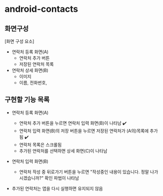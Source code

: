 # android-contacts

## 화면구성

[화면 구성 요소]
- 연락처 등록 화면(A)
  - 연락처 추가 버튼
  - 저장된 연락처 목록
- 연락처 상세 화면(B)
  - 이미지
  - 이름, 전화번호, 

## 구현할 기능 목록
- 연락처 등록 화면(A)
  - 연락처 추가 버튼을 누르면 연락처 입력 화면(B)이 나타남 ✔️
  - 연락처 입력 화면(B)의 저장 버튼을 누르면 저장된 연락처가 (A의)목록에 추가됨 ✔️
  - 연락처 목록은 스크롤됨
  - 추가된 연락처를 선택하면 상세 화면(C)이 나타남

- 연락처 입력 화면(B)
  - 연락처 작성 중 뒤로가기 버튼을 누르면 "작성중인 내용이 있습니다. 정말 나가시겠습니까?" 확인 파법이 나타남

- 추가된 연락처는 앱을 다시 실행하면 유지되지 않음
